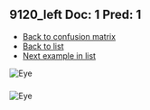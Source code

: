 ## 9120_left Doc: 1 Pred: 1
- [Back to confusion matrix](https://github.com/juliandewit/kaggle_retinopathy/blob/master/matrix.md)
- [Back to list](https://github.com/juliandewit/kaggle_retinopathy/blob/master/lists/11/list.md)
- [Next example in list](https://github.com/juliandewit/kaggle_retinopathy/blob/master/lists/11/91/9166_right.md)

![Eye](https://retinopaty.blob.core.windows.net/size1024/9120_left_1.jpeg)

### 

![Eye]()
